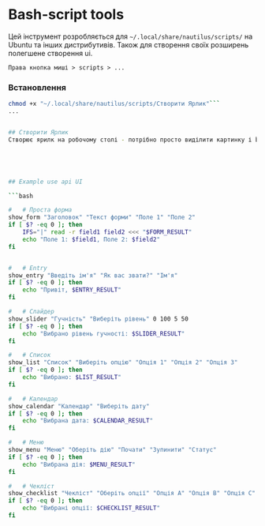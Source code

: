 # Bash-script tools

Цей інструмент розробляється для `~/.local/share/nautilus/scripts/` на Ubuntu та інших дистрибутивів. Також для створення своїх розширень полегшене створення ui.

```text
Права кнопка миші > scripts > ...
```


### Встановлення

```bash
chmod +x "~/.local/share/nautilus/scripts/Створити Ярлик"``` 
...


## Створити Ярлик
Створює ярилк на робочому столі - потрібно просто виділити картинку і bash-срипт файл. 





## Example use api UI

```bash

#   # Проста форма
show_form "Заголовок" "Текст форми" "Поле 1" "Поле 2"
if [ $? -eq 0 ]; then
    IFS="|" read -r field1 field2 <<< "$FORM_RESULT"
    echo "Поле 1: $field1, Поле 2: $field2"
fi


#   # Entry
show_entry "Введіть ім'я" "Як вас звати?" "Ім'я"
if [ $? -eq 0 ]; then
    echo "Привіт, $ENTRY_RESULT"
fi  

#   # Слайдер
show_slider "Гучність" "Виберіть рівень" 0 100 5 50
if [ $? -eq 0 ]; then
    echo "Вибрано рівень гучності: $SLIDER_RESULT"
fi  

#   # Список
show_list "Список" "Виберіть опцію" "Опція 1" "Опція 2" "Опція 3"
if [ $? -eq 0 ]; then
    echo "Вибрано: $LIST_RESULT"
fi

#   # Календар
show_calendar "Календар" "Виберіть дату"
if [ $? -eq 0 ]; then
    echo "Вибрана дата: $CALENDAR_RESULT"
fi  

#   # Меню
show_menu "Меню" "Оберіть дію" "Почати" "Зупинити" "Статус"
if [ $? -eq 0 ]; then
    echo "Вибрана дія: $MENU_RESULT"
fi  

#   # Чекліст
show_checklist "Чекліст" "Оберіть опції" "Опція A" "Опція B" "Опція C"
if [ $? -eq 0 ]; then
    echo "Вибрані опції: $CHECKLIST_RESULT"
fi
```